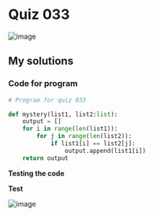 # Quiz 033

![image](https://user-images.githubusercontent.com/111758436/216805695-5d2ea056-46a8-44ed-ab7f-3ef02d1c0a24.png)

## My solutions
### Code for program
```.py
# Program for quiz 033

def mystery(list1, list2:list):
    output = []
    for i in range(len(list1)):
        for j in range(len(list2)):
            if list1[i] == list2[j]:
                output.append(list1[i])
    return output
```
**Testing the code**

**Test**

![image](https://user-images.githubusercontent.com/111758436/216805889-def1d6eb-a931-47da-9cbd-2e7f3860ae95.png)
